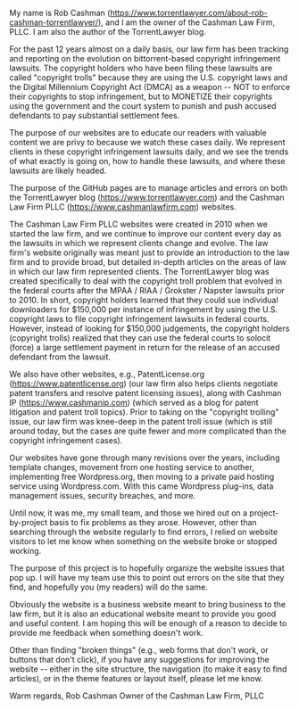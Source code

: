 My name is Rob Cashman (https://www.torrentlawyer.com/about-rob-cashman-torrentlawyer/), and I am the owner of the Cashman Law Firm, PLLC.  I am also the author of the TorrentLawyer blog.

For the past 12 years almost on a daily basis, our law firm has been tracking and reporting on the evolution on bittorrent-based copyright infringement lawsuits.  The copyright holders who have been filing these lawsuits are called "copyright trolls" because they are using the U.S. copyright laws and the Digital Millennium Copyright Act (DMCA) as a weapon -- NOT to enforce their copyrights to stop infringement, but to MONETIZE their copyrights using the government and the court system to punish and push accused defendants to pay substantial settlement fees.  

The purpose of our websites are to educate our readers with valuable content we are privy to because we watch these cases daily.  We represent clients in these copyright infringement lawsuits daily, and we see the trends of what exactly is going on, how to handle these lawsuits, and where these lawsuits are likely headed.

The purpose of the GitHub pages are to manage articles and errors on both the TorrentLawyer blog (https://www.torrentlawyer.com) and the Cashman Law Firm PLLC (https://www.cashmanlawfirm.com) websites.

The Cashman Law Firm PLLC websites were created in 2010 when we started the law firm, and we continue to improve our content every day as the lawsuits in which we represent clients change and evolve.  The law firm's website originally was meant just to provide an introduction to the law firm and to provide broad, but detailed in-depth articles on the areas of law in which our law firm represented clients.  The TorrentLawyer blog was created specifically to deal with the copyright troll problem that evolved in the federal courts after the MPAA / RIAA / Grokster / Napster lawsuits prior to 2010.  In short, copyright holders learned that they could sue individual downloaders for $150,000 per instance of infringement by using the U.S. copyright laws to file copyright infringement lawsuits in federal courts.  However, instead of looking for $150,000 judgements, the copyright holders (copyright trolls) realized that they can use the federal courts to solocit (force) a large settlement payment in return for the release of an accused defendant from the lawsuit.

We also have other websites, e.g., PatentLicense.org (https://www.patentlicense.org) (our law firm also helps clients negotiate patent transfers and resolve patent licensing issues), along with Cashman IP (https://www.cashmanip.com) (which served as a blog for patent litigation and patent troll topics).  Prior to taking on the "copyright trolling" issue, our law firm was knee-deep in the patent troll issue (which is still around today, but the cases are quite fewer and more complicated than the copyright infringement cases).

Our websites have gone through many revisions over the years, including template changes, movement from one hosting service to another, implementing free Wordpress.org, then moving to a private paid hosting service using Wordpress.com. With this came Wordpress plug-ins, data management issues, security breaches, and more.

Until now, it was me, my small team, and those we hired out on a project-by-project basis to fix problems as they arose. However, other than searching through the website regularly to find errors, I relied on website visitors to let me know when something on the website broke or stopped working.

The purpose of this project is to hopefully organize the website issues that pop up. I will have my team use this to point out errors on the site that they find, and hopefully you (my readers) will do the same.

Obviously the website is a business website meant to bring business to the law firm, but it is also an educational website meant to provide you good and useful content. I am hoping this will be enough of a reason to decide to provide me feedback when something doesn't work.

Other than finding "broken things" (e.g., web forms that don't work, or buttons that don't click), if you have any suggestions for improving the website -- either in the site structure, the navigation (to make it easy to find articles), or in the theme features or layout itself, please let me know.

Warm regards, Rob Cashman Owner of the Cashman Law Firm, PLLC
